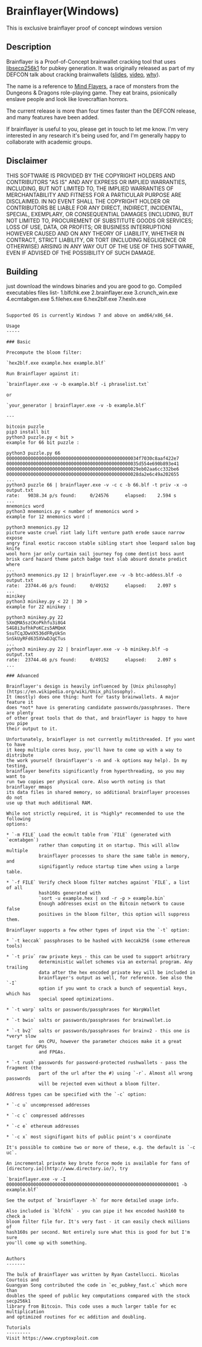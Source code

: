 Brainflayer(Windows)
===========
This is exclusive brainflayer proof of concept windows version

Description
-----------

Brainflayer is a Proof-of-Concept brainwallet cracking tool that uses
[libsecp256k1](https://github.com/bitcoin/secp256k1) for pubkey generation.
It was originally released as part of my DEFCON talk about cracking brainwallets
([slides](https://rya.nc/dc23), [video](https://rya.nc/b6), [why](https://rya.nc/defcon-brainwallets.html)).

The name is a reference to [Mind Flayers](https://en.wikipedia.org/wiki/Illithid),
a race of monsters from the Dungeons & Dragons role-playing game. They eat
brains, psionically enslave people and look like lovecraftian horrors.

The current release is more than four times faster than the DEFCON release, and
many features have been added.

If brainflayer is useful to you, please get in touch to let me know. I'm very
interested in any research it's being used for, and I'm generally happy to
collaborate with academic groups.

Disclaimer
----------

THIS SOFTWARE IS PROVIDED BY THE COPYRIGHT HOLDERS AND CONTRIBUTORS "AS IS"
AND ANY EXPRESS OR IMPLIED WARRANTIES, INCLUDING, BUT NOT LIMITED TO, THE
IMPLIED WARRANTIES OF MERCHANTABILITY AND FITNESS FOR A PARTICULAR PURPOSE
ARE DISCLAIMED. IN NO EVENT SHALL THE COPYRIGHT HOLDER OR CONTRIBUTORS BE
LIABLE FOR ANY DIRECT, INDIRECT, INCIDENTAL, SPECIAL, EXEMPLARY, OR
CONSEQUENTIAL DAMAGES (INCLUDING, BUT NOT LIMITED TO, PROCUREMENT OF
SUBSTITUTE GOODS OR SERVICES; LOSS OF USE, DATA, OR PROFITS; OR BUSINESS
INTERRUPTION) HOWEVER CAUSED AND ON ANY THEORY OF LIABILITY, WHETHER IN
CONTRACT, STRICT LIABILITY, OR TORT (INCLUDING NEGLIGENCE OR OTHERWISE)
ARISING IN ANY WAY OUT OF THE USE OF THIS SOFTWARE, EVEN IF ADVISED OF THE
POSSIBILITY OF SUCH DAMAGE.

Building
--------

just download the windows binaries and you are good to go.
Compiled executables files list-
1.blfchk.exe
2.brainflayer.exe
3.crunch_win.exe
4.ecmtabgen.exe
5.filehex.exe
6.hex2blf.exe
7.hexln.exe
```

Supported OS is currently Windows 7 and above on amd64/x86_64.

Usage
-----

### Basic

Precompute the bloom filter:

`hex2blf.exe example.hex example.blf`

Run Brainflayer against it:

`brainflayer.exe -v -b example.blf -i phraselist.txt`

or

`your_generator | brainflayer.exe -v -b example.blf`

---

bitcoin puzzle
pip3 install bit
python3 puzzle.py < bit >
example for 66 bit puzzle :

python3 puzzle.py 66
0000000000000000000000000000000000000000000000034f7030c8aaf422e7
0000000000000000000000000000000000000000000000035d554e690b893e41
0000000000000000000000000000000000000000000000029eb02aa6cc332be6
0000000000000000000000000000000000000000000000028da2e6c49a202655
...
python3 puzzle 66 | brainflayer.exe -v -c c -b 66.blf -t priv -x -o output.txt
rate:   9038.34 p/s found:     0/24576      elapsed:    2.594 s
...
mnemonics word
python3 mnemonics.py < number of mnemonics word >
example for 12 mnemonics word :

python3 mnemonics.py 12
picture waste cruel riot lady lift venture path erode sauce narrow expose
angry final exotic raccoon stable sibling start shoe leopard salon bag knife
wool horn jar only curtain sail journey fog come dentist boss aunt
brisk card hazard theme patch badge text slab absurd donate predict where
...
python3 mnemonics.py 12 | brainflayer.exe -v -b btc-addess.blf -o output.txt
rate:  23744.46 p/s found:     0/49152      elapsed:    2.097 s
...
minikey
python3 minikey.py < 22 | 30 >
example for 22 minikey :

python3 minikey.py 22
SXmQMA5szCKoPkhfu3i8G4
S4G8i3ufhkPoKCzs5AMQmX
SsuTCqJDwVX536dFRyUkSn
SnSkUyRFd635XVwDJqCTus
...
python3 minikey.py 22 | brainflayer.exe -v -b minikey.blf -o output.txt
rate:  23744.46 p/s found:     0/49152      elapsed:    2.097 s
...

### Advanced

Brainflayer's design is heavily influenced by [Unix philosophy](https://en.wikipedia.org/wiki/Unix_philosophy).
It (mostly) does one thing: hunt for tasty brainwallets. A major feature it
does *not* have is generating candidate passwords/passphrases. There are plenty
of other great tools that do that, and brainflayer is happy to have you pipe
their output to it.

Unfortunately, brainflayer is not currently multithreaded. If you want to have
it keep multiple cores busy, you'll have to come up with a way to distribute
the work yourself (brainflayer's -n and -k options may help). In my testing,
brainflayer benefits significantly from hyperthreading, so you may want to
run two copies per physical core. Also worth noting is that brainflayer mmaps
its data files in shared memory, so additional brainflayer processes do not
use up that much additional RAM.

While not strictly required, it is *highly* recommended to use the following
options:

* `-m FILE` Load the ecmult table from `FILE` (generated with `ecmtabgen`)
            rather than computing it on startup. This will allow multiple
            brainflayer processes to share the same table in memory, and
            signifigantly reduce startup time when using a large table.

* `-f FILE` Verify check bloom filter matches against `FILE`, a list of all
            hash160s generated with
            `sort -u example.hex | xxd -r -p > example.bin`
            Enough addresses exist on the Bitcoin network to cause false
            positives in the bloom filter, this option will suppress them.

Brainflayer supports a few other types of input via the `-t` option:

* `-t keccak` passphrases to be hashed with keccak256 (some ethereum tools)

* `-t priv` raw private keys - this can be used to support arbitrary
            deterministic wallet schemes via an external program. Any trailing
            data after the hex encoded private key will be included in
            brainflayer's output as well, for reference. See also the `-I`
            option if you want to crack a bunch of sequential keys, which has
            special speed optimizations.

* `-t warp` salts or passwords/passphrases for WarpWallet

* `-t bwio` salts or passwords/passphrases for brainwallet.io

* `-t bv2`  salts or passwords/passphrases for brainv2 - this one is *very* slow
            on CPU, however the parameter choices make it a great target for GPUs
            and FPGAs.

* `-t rush` passwords for password-protected rushwallets - pass the fragment (the
            part of the url after the #) using `-r`. Almost all wrong passwords
            will be rejected even without a bloom filter.

Address types can be specified with the `-c` option:

* `-c u` uncompressed addresses

* `-c c` compressed addresses

* `-c e` ethereum addresses

* `-c x` most signifigant bits of public point's x coordinate

It's possible to combine two or more of these, e.g. the default is `-c uc`.

An incremental private key brute force mode is available for fans of
[directory.io](http://www.directory.io/), try

`brainflayer.exe -v -I 0000000000000000000000000000000000000000000000000000000000000001 -b example.blf`

See the output of `brainflayer -h` for more detailed usage info.

Also included is `blfchk` - you can pipe it hex encoded hash160 to check a
bloom filter file for. It's very fast - it can easily check millions of
hash160s per second. Not entirely sure what this is good for but I'm sure
you'll come up with something.


Authors
-------

The bulk of Brainflayer was written by Ryan Castellucci. Nicolas Courtois and
Guangyan Song contributed the code in `ec_pubkey_fast.c` which more than
doubles the speed of public key computations compared with the stock secp256k1
library from Bitcoin. This code uses a much larger table for ec multiplication
and optimized routines for ec addition and doubling.

Tutorials
---------
Visit https://www.cryptoxploit.com
